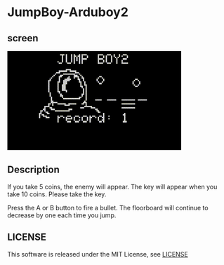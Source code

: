 # JumpBoy-Arduboy2

## screen

![image](https://github.com/t-iwasaki/arduboy-JumpBoy2/blob/main/docs/image/play.gif?raw=true "stage1")

## Description

If you take 5 coins, the enemy will appear.
The key will appear when you take 10 coins.
Please take the key.

Press the A or B button to fire a bullet.
The floorboard will continue to decrease by one each time you jump.

## LICENSE
 
This software is released under the MIT License, see [LICENSE](LICENSE)

